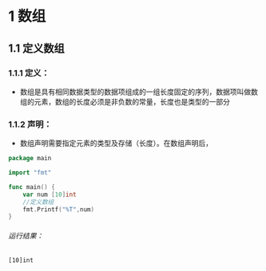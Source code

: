 # 1 数组

## 1.1 定义数组

### 1.1.1 定义：

+ 数组是具有相同数据类型的数据项组成的一组长度固定的序列，数据项叫做数组的元素，数组的长度必须是非负数的常量，长度也是类型的一部分

### 1.1.2 声明：

+ 数组声明需要指定元素的类型及存储（长度）。在数组声明后，

```go
package main

import "fmt"

func main() {
	var num [10]int
    //定义数组
	fmt.Printf("%T",num)
}
```

###### 运行结果：

```
[10]int
```

